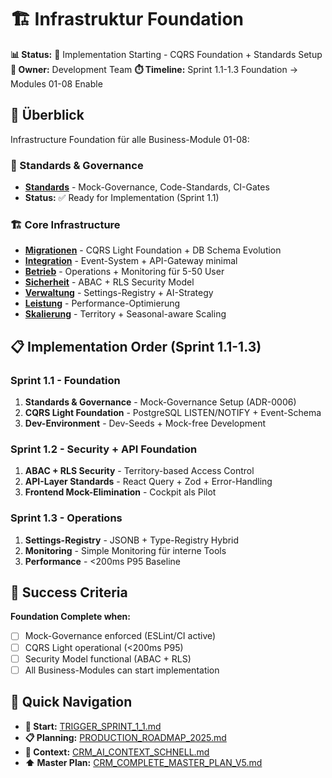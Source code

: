 # 🏗️ Infrastruktur Foundation

**📊 Status:** 🔄 Implementation Starting - CQRS Foundation + Standards Setup
**🎯 Owner:** Development Team
**⏱️ Timeline:** Sprint 1.1-1.3 Foundation → Modules 01-08 Enable

## 🎯 Überblick

Infrastructure Foundation für alle Business-Module 01-08:

### **🔧 Standards & Governance**
- **[Standards](standards/)** - Mock-Governance, Code-Standards, CI-Gates
- **Status:** ✅ Ready for Implementation (Sprint 1.1)

### **🏗️ Core Infrastructure**
- **[Migrationen](migrationen/)** - CQRS Light Foundation + DB Schema Evolution
- **[Integration](integration/)** - Event-System + API-Gateway minimal
- **[Betrieb](betrieb/)** - Operations + Monitoring für 5-50 User
- **[Sicherheit](sicherheit/)** - ABAC + RLS Security Model
- **[Verwaltung](verwaltung/)** - Settings-Registry + AI-Strategy
- **[Leistung](leistung/)** - Performance-Optimierung
- **[Skalierung](skalierung/)** - Territory + Seasonal-aware Scaling

## 📋 Implementation Order (Sprint 1.1-1.3)

### **Sprint 1.1 - Foundation**
1. **Standards & Governance** - Mock-Governance Setup (ADR-0006)
2. **CQRS Light Foundation** - PostgreSQL LISTEN/NOTIFY + Event-Schema
3. **Dev-Environment** - Dev-Seeds + Mock-free Development

### **Sprint 1.2 - Security + API Foundation**
1. **ABAC + RLS Security** - Territory-based Access Control
2. **API-Layer Standards** - React Query + Zod + Error-Handling
3. **Frontend Mock-Elimination** - Cockpit als Pilot

### **Sprint 1.3 - Operations**
1. **Settings-Registry** - JSONB + Type-Registry Hybrid
2. **Monitoring** - Simple Monitoring für interne Tools
3. **Performance** - <200ms P95 Baseline

## 🎯 Success Criteria

**Foundation Complete when:**
- [ ] Mock-Governance enforced (ESLint/CI active)
- [ ] CQRS Light operational (<200ms P95)
- [ ] Security Model functional (ABAC + RLS)
- [ ] All Business-Modules can start implementation

## 🔗 Quick Navigation

- **🚀 Start:** [TRIGGER_SPRINT_1_1.md](../TRIGGER_SPRINT_1_1.md)
- **📋 Planning:** [PRODUCTION_ROADMAP_2025.md](../PRODUCTION_ROADMAP_2025.md)
- **🧠 Context:** [CRM_AI_CONTEXT_SCHNELL.md](../CRM_AI_CONTEXT_SCHNELL.md)
- **⬆️ Master Plan:** [CRM_COMPLETE_MASTER_PLAN_V5.md](../CRM_COMPLETE_MASTER_PLAN_V5.md)